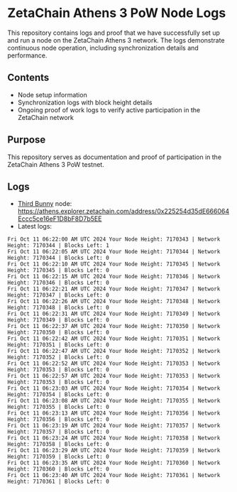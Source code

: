 # ZetaChain Athens 3 PoW Node Logs
This repository contains logs and proof that we have successfully set up and run a node on the ZetaChain Athens 3 network. The logs demonstrate continuous node operation, including synchronization details and performance.

## Contents
- Node setup information
- Synchronization logs with block height details
- Ongoing proof of work logs to verify active participation in the ZetaChain network

## Purpose
This repository serves as documentation and proof of participation in the ZetaChain Athens 3 PoW testnet.

## Logs

- [Third Bunny](https://thirdbunny.xyz/) node: https://athens.explorer.zetachain.com/address/0x225254d35dE666064Eccc5ce16eF1D8bF8D7b5EE
- Latest logs:
```
Fri Oct 11 06:22:00 AM UTC 2024 Your Node Height: 7170343 | Network Height: 7170344 | Blocks Left: 1
Fri Oct 11 06:22:05 AM UTC 2024 Your Node Height: 7170344 | Network Height: 7170344 | Blocks Left: 0
Fri Oct 11 06:22:10 AM UTC 2024 Your Node Height: 7170345 | Network Height: 7170345 | Blocks Left: 0
Fri Oct 11 06:22:15 AM UTC 2024 Your Node Height: 7170346 | Network Height: 7170346 | Blocks Left: 0
Fri Oct 11 06:22:21 AM UTC 2024 Your Node Height: 7170347 | Network Height: 7170347 | Blocks Left: 0
Fri Oct 11 06:22:26 AM UTC 2024 Your Node Height: 7170348 | Network Height: 7170348 | Blocks Left: 0
Fri Oct 11 06:22:31 AM UTC 2024 Your Node Height: 7170349 | Network Height: 7170349 | Blocks Left: 0
Fri Oct 11 06:22:37 AM UTC 2024 Your Node Height: 7170350 | Network Height: 7170350 | Blocks Left: 0
Fri Oct 11 06:22:42 AM UTC 2024 Your Node Height: 7170351 | Network Height: 7170351 | Blocks Left: 0
Fri Oct 11 06:22:47 AM UTC 2024 Your Node Height: 7170352 | Network Height: 7170352 | Blocks Left: 0
Fri Oct 11 06:22:52 AM UTC 2024 Your Node Height: 7170353 | Network Height: 7170353 | Blocks Left: 0
Fri Oct 11 06:22:57 AM UTC 2024 Your Node Height: 7170353 | Network Height: 7170353 | Blocks Left: 0
Fri Oct 11 06:23:03 AM UTC 2024 Your Node Height: 7170354 | Network Height: 7170354 | Blocks Left: 0
Fri Oct 11 06:23:08 AM UTC 2024 Your Node Height: 7170355 | Network Height: 7170355 | Blocks Left: 0
Fri Oct 11 06:23:13 AM UTC 2024 Your Node Height: 7170356 | Network Height: 7170356 | Blocks Left: 0
Fri Oct 11 06:23:19 AM UTC 2024 Your Node Height: 7170357 | Network Height: 7170357 | Blocks Left: 0
Fri Oct 11 06:23:24 AM UTC 2024 Your Node Height: 7170358 | Network Height: 7170358 | Blocks Left: 0
Fri Oct 11 06:23:29 AM UTC 2024 Your Node Height: 7170359 | Network Height: 7170359 | Blocks Left: 0
Fri Oct 11 06:23:35 AM UTC 2024 Your Node Height: 7170360 | Network Height: 7170360 | Blocks Left: 0
Fri Oct 11 06:23:40 AM UTC 2024 Your Node Height: 7170361 | Network Height: 7170361 | Blocks Left: 0
```
